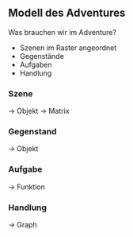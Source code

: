 ## Modell des Adventures

Was brauchen wir im Adventure?

* Szenen im Raster angeordnet
* Gegenstände
* Aufgaben
* Handlung

### Szene

-> Objekt
-> Matrix

### Gegenstand

-> Objekt

### Aufgabe

-> Funktion

### Handlung

-> Graph

